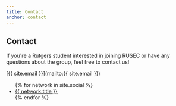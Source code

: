 ```yaml
---
title: Contact
anchor: contact
---
```

## Contact

If you're a Rutgers student interested in joining RUSEC or have any questions about the group, feel free to contact us!

[{{ site.email }}](mailto:{{ site.email }})

<ul class="list-inline banner-social-buttons">
{% for network in site.social %}
<li>
<a href="{{ network.url }}" class="btn btn-default btn-lg"><i class="fa fa-{{ network.title }} fa-fw"></i> <span class="network-name">{{ network.title }}</span></a>
</li>
{% endfor %}
</ul>
